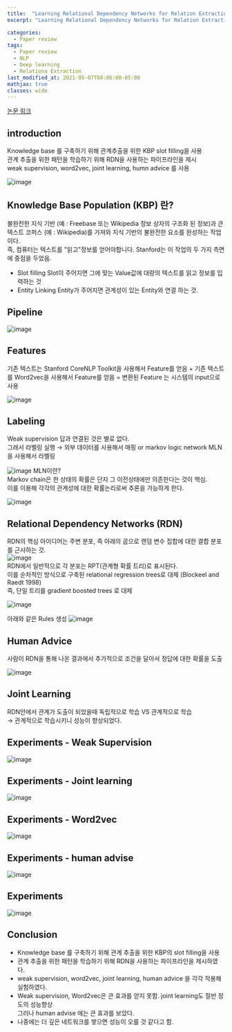 ```yaml
---
title:  "Learning Relational Dependency Networks for Relation Extraction paper review"
excerpt: "Learning Relational Dependency Networks for Relation Extraction"

categories:
  - Paper review
tags:
  - Paper review
  - NLP
  - Deep learning
  - Relationa Extraction
last_modified_at: 2021-05-07T08:06:00-05:00
mathjax: true
classes: wide
---  
```



[논문 링크](https://arxiv.org/pdf/1607.00424.pdf)
## introduction
Knowledge base 를 구축하기 위해 관계추출을 위한 KBP slot filling을 사용   
관계 추출을 위한 패턴을 학습하기 위해 RDN을 사용하는 파이프라인을 제시   
weak supervision, word2vec, joint learning, humn advice 를 사용   

![image](https://user-images.githubusercontent.com/60643542/117434558-c82fcc00-af67-11eb-924b-13cdf7baa20e.png)


## Knowledge Base Population (KBP) 란?

불완전한 지식 기반 (예 : Freebase 또는 Wikipedia 정보 상자의 구조화 된 정보)과 큰 텍스트 코퍼스 (예 : Wikipedia)를
가져와 지식 기반의 불완전한 요소를 완성하는 작업이다.    
즉, 컴퓨터는 텍스트를 "읽고"정보를 얻어야합니다. Stanford는 이 작업의 두 가지 측면에 중점을 두었음.

- Slot filling Slot이 주어지면 그에 맞는 Value값에 대량의 텍스트를 읽고 정보를 입력하는 것 
- Entity Linking Entity가 주어지면 관계성이 있는 Entity와 연결 하는 것.

## Pipeline

![image](https://user-images.githubusercontent.com/60643542/117434891-2e1c5380-af68-11eb-8d2d-30e0e8c8829d.png)

## Features
 
기존 텍스트는 Stanford CoreNLP Toolkit을 사용해서 Feature를 얻음 + 
기존 텍스트를 Word2vec을 사용해서 Feature를 얻음 = 변환된 Feature 는 시스템의 input으로 사용

![image](https://user-images.githubusercontent.com/60643542/117435063-62900f80-af68-11eb-8bdb-a69c8663aa2d.png)

## Labeling
Weak supervision 답과 연결된 것은 별로 없다.    
그래서 라벨링 실행 → 외부 데이터를 사용해서 매핑 or markov logic network MLN 을 사용해서 라벨링

![image](https://user-images.githubusercontent.com/60643542/117435158-7e93b100-af68-11eb-94a6-84da57d30bdf.png)
MLN이란?   
Markov chain은 한 상태의 확률은 단지 그 이전상태에만 의존한다는 것이 핵심.   
이를 이용해 각각의 관계성에 대한 확률논리로써 추론을 가능하게 한다.

![image](https://user-images.githubusercontent.com/60643542/117435283-a551e780-af68-11eb-90e1-156a7f5afaf8.png)

## Relational Dependency Networks (RDN)
RDN의 핵심 아이디어는 주변 분포, 즉 아래의 곱으로 랜덤 변수 집합에 대한 결합 분포를 근사하는 것.    
![image](https://user-images.githubusercontent.com/60643542/117435397-c9152d80-af68-11eb-870a-63dc74befc52.png)   
RDN에서 일반적으로 각 분포는 RPT(관계형 확률 트리)로 표시된다.    
이를 순차적인 방식으로 구축된 relational regression trees로 대체 (Blockeel and Raedt 1998)   
즉, 단일 트리를 gradient boosted trees 로 대체

![image](https://user-images.githubusercontent.com/60643542/117435450-d7634980-af68-11eb-93ea-c81ee051f966.png)

아래와 같은 Rules 생성
![image](https://user-images.githubusercontent.com/60643542/117435464-dd592a80-af68-11eb-9df9-9e70085d75b7.png)

## Human Advice
사람이 RDN을 통해 나온 결과에서 추가적으로 조건을 달아서 정답에 대한 확률을 도출

![image](https://user-images.githubusercontent.com/60643542/117435572-f6fa7200-af68-11eb-8997-40fdccde3d3c.png)

## Joint Learning
RDN안에서 관계가 도출이 되었을때 독립적으로 학습 VS 관계적으로 학습    
→ 관계적으로 학습시키니 성능이 향상되었다.

## Experiments - Weak Supervision
![image](https://user-images.githubusercontent.com/60643542/117435738-24dfb680-af69-11eb-85f3-33cc68716015.png)
## Experiments - Joint learning
![image](https://user-images.githubusercontent.com/60643542/117435769-2f9a4b80-af69-11eb-99f8-e5eb045dd5aa.png)
## Experiments - Word2vec
![image](https://user-images.githubusercontent.com/60643542/117435802-3759f000-af69-11eb-9b82-0a47ee75946f.png)
## Experiments - human advise
![image](https://user-images.githubusercontent.com/60643542/117435831-3fb22b00-af69-11eb-8de8-eb30c665d6a3.png)
## Experiments
![image](https://user-images.githubusercontent.com/60643542/117435886-4ccf1a00-af69-11eb-9e3a-961dd18bee72.png)

## Conclusion
- Knowledge base 를 구축하기 위해 관계 추출을 위한 KBP의 slot filling을 사용 
- 관계 추출을 위한 패턴을 학습하기 위해 RDN을 사용하는 파이프라인을 제시하였다. 
- weak supervision, word2vec, joint learning, human advice 을 각각 적용해 실험하였다. 
- Weak supervision, Word2vec은 큰 효과를 얻지 못함. joint learning도 절반 정도의 성능향상    
  그러나 human advise 에는 큰 효과를 보았다.
- 나중에는 더 깊은 네트워크를 쌓으면 성능이 오를 것 같다고 함.